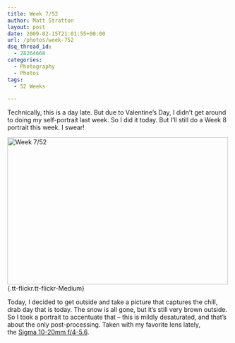 ```yaml
---
title: Week 7/52
author: Matt Stratton
layout: post
date: 2009-02-15T21:01:55+00:00
url: /photos/week-752
dsq_thread_id:
  - 28264668
categories:
  - Photography
  - Photos
tags:
  - 52 Weeks

---
```

Technically, this is a day late. But due to Valentine&#8217;s Day, I didn&#8217;t get around to doing my self-portrait last week. So I did it today. But I&#8217;ll still do a Week 8 portrait this week. I swear!

[<img class="aligncenter" src="http://farm4.static.flickr.com/3553/3281853775_47535ee210.jpg" alt="Week 7/52" width="500" height="333" />][1]{.tt-flickr.tt-flickr-Medium}

Today, I decided to get outside and take a picture that captures the chill, drab day that is today. The snow is all gone, but it&#8217;s still very brown outside. So I took a portrait to accentuate that &#8211; this is mildly desaturated, and that&#8217;s about the only post-processing. Taken with my favorite lens lately, the <a href="http://www.amazon.com/gp/product/B0007U00X0?ie=UTF8&tag=straigeyefort-20&linkCode=as2&camp=1789&creative=390957&creativeASIN=B0007U00X0" target="_blank">Sigma 10-20mm f/4-5.6</a>.

 [1]: http://www.flickr.com/photos/mugsy/3281853775/ "Week 7/52"
